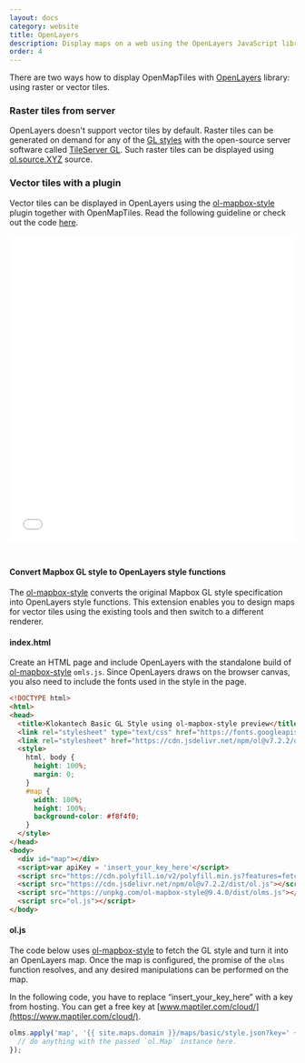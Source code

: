 ```yaml
---
layout: docs
category: website
title: OpenLayers
description: Display maps on a web using the OpenLayers JavaScript library.
order: 4
---
```


There are two ways how to display OpenMapTiles with [OpenLayers](http://openlayers.org/) library: using raster or vector tiles.

### Raster tiles from server

OpenLayers doesn't support vector tiles by default. Raster tiles can be generated on demand for any of the [GL styles](/styles/) with the open-source server software called [TileServer GL](/docs/host/tileserver-gl/). Such raster tiles can be displayed using [ol.source.XYZ](http://openlayers.org/en/latest/examples/xyz.html) source.


### Vector tiles with a plugin

Vector tiles can be displayed in OpenLayers using the [ol-mapbox-style](https://github.com/boundlessgeo/ol-mapbox-style) plugin together with OpenMapTiles. Read the following guideline or check out the code [here](https://github.com/openmaptiles/www.openmaptiles.org/tree/master/maps).

<iframe src="/maps/ol.html" frameborder="0" scrolling="0" width="100%" height="540px" style="margin-bottom:25px;"></iframe>

#### Convert Mapbox GL style to OpenLayers style functions

The [ol-mapbox-style](https://github.com/boundlessgeo/ol-mapbox-style) converts the original Mapbox GL style specification into OpenLayers style functions. This extension enables you to design maps for vector tiles using the existing tools and then switch to a different renderer.

#### index.html

Create an HTML page and include OpenLayers with the standalone build of [ol-mapbox-style](https://github.com/boundlessgeo/ol-mapbox-style) `omls.js`. Since OpenLayers draws on the browser canvas, you also need to include the fonts used in the style in the page.

```html
<!DOCTYPE html>
<html>
<head>
  <title>Klokantech Basic GL Style using ol-mapbox-style preview</title>
  <link rel="stylesheet" type="text/css" href="https://fonts.googleapis.com/css?family=Open+Sans" />
  <link rel="stylesheet" href="https://cdn.jsdelivr.net/npm/ol@v7.2.2/ol.css">
  <style>
    html, body {
      height: 100%;
      margin: 0;
    }
    #map {
      width: 100%;
      height: 100%;
      background-color: #f8f4f0;
    }
  </style>
</head>
<body>
  <div id="map"></div>
  <script>var apiKey = 'insert_your_key_here'</script>
  <script src="https://cdn.polyfill.io/v2/polyfill.min.js?features=fetch,Promise"></script>
  <script src="https://cdn.jsdelivr.net/npm/ol@v7.2.2/dist/ol.js"></script>
  <script src="https://unpkg.com/ol-mapbox-style@9.4.0/dist/olms.js"></script>
  <script src="ol.js"></script>
</body>
```

#### ol.js

The code below uses [ol-mapbox-style](https://npmjs.com/package/ol-mapbox-style) to fetch the GL style and turn it into an OpenLayers map. Once the map is configured, the promise of the `olms` function resolves, and any desired manipulations can be performed on the map.

In the following code, you have to replace “insert_your_key_here” with a key from hosting. You can get a free key at [www.maptiler.com/cloud/](https://www.maptiler.com/cloud/).

```javascript
olms.apply('map', '{{ site.maps.domain }}/maps/basic/style.json?key=' + apiKey).then(function(map) {
  // do anything with the passed `ol.Map` instance here.
});
```
